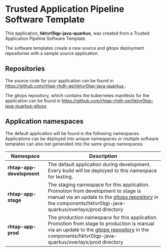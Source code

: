 # Trusted Application Pipeline Software Template

This application, **hktvr0lqp-java-quarkus**, was created from a Trusted Application Pipeline Software Template.

The software templates create a new source and gitops deployment repositories with a sample source application. 

## Repositories

The source code for your application can be found in [https://github.com/rhtap-rhdh-qe/hktvr0lqp-java-quarkus ](https://github.com/rhtap-rhdh-qe/hktvr0lqp-java-quarkus ).
 
The gitops repository, which contains the kubernetes manifests for the application can be found in 
[https://github.com/rhtap-rhdh-qe/hktvr0lqp-java-quarkus-gitops ](https://github.com/rhtap-rhdh-qe/hktvr0lqp-java-quarkus-gitops ) 

## Application namespaces 

The default application will be found in the following namespaces. Applications can be deployed into unique namespaces or multiple software templates can also bet generated into the same group namespaces.  

|  Namespace   |  Description   |  
| -------- | -------- |   
| **rhtap-app-development** | The default application during development. Every build will be deployed to this namespace for testing. | 
| **rhtap-app-stage** | The staging namespace for this application. Promotion from development to stage is manual via an update to the [gitops repository](https://github.com/rhtap-rhdh-qe/hktvr0lqp-java-quarkus-gitops ) in the components/hktvr0lqp-java-quarkus/overlays/prod directory |  
| **rhtap-app-prod** | The production namespace for this application. Promotion from stage to production is manual via an update to the [gitops repository](https://github.com/rhtap-rhdh-qe/hktvr0lqp-java-quarkus-gitops ) in the components/hktvr0lqp-java-quarkus/overlays/prod directory | 